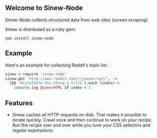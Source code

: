 ## Welcome to Sinew-Node

Sinew-Node collects structured data from web sites (screen scraping).

Sinew is distributed as a ruby gem:

```node
npm install sinew-node
```

## Example

Here's an example for collecting Reddit's topic list:

```coffeescript
sinew = require 'sinew-node'
sinew.get 'http://www.reddit.com/r/javascript/', ->
  (@$ '#siteTable div.thing a.title').each (index)->
    console.log @innerHTML if index < 5
```

## Features

* Sinew caches all HTTP requests on disk. That makes it possible to iterate quickly. Crawl once and then continue to work on your recipe. Run the recipe over and over while you tune your CSS selectors and regular expressions.


